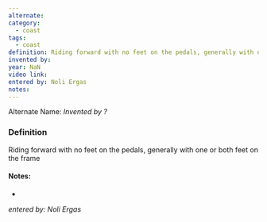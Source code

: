 ```yaml
---
alternate: 
category:
  - coast
tags:
  - coast
definition: Riding forward with no feet on the pedals, generally with one or both feet on the frame
invented by: 
year: NaN
video link: 
entered by: Noli Ergas
notes: 
---
```

Alternate Name: 
*Invented by ?*

### Definition
Riding forward with no feet on the pedals, generally with one or both feet on the frame


#### Notes:
- 
*entered by: Noli Ergas*
